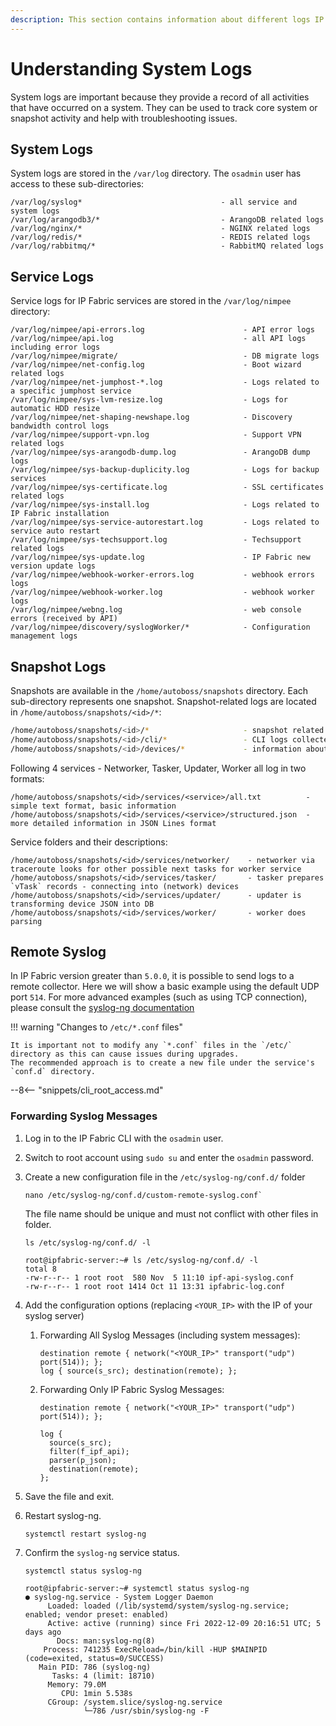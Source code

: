 ```yaml
---
description: This section contains information about different logs IP Fabric keeps and where you can find them.
---
```


# Understanding System Logs

System logs are important because they provide a record of all activities that have occurred on a system. They can be used to track core system or snapshot activity and help with troubleshooting issues. 

## System Logs

System logs are stored in the `/var/log` directory. The `osadmin` user has access to these sub-directories:

```shell
/var/log/syslog*                               - all service and system logs
/var/log/arangodb3/*                           - ArangoDB related logs
/var/log/nginx/*                               - NGINX related logs
/var/log/redis/*                               - REDIS related logs
/var/log/rabbitmq/*                            - RabbitMQ related logs
```

## Service Logs

Service logs for IP Fabric services are stored in the `/var/log/nimpee` directory:

```shell
/var/log/nimpee/api-errors.log                      - API error logs
/var/log/nimpee/api.log                             - all API logs including error logs
/var/log/nimpee/migrate/                            - DB migrate logs
/var/log/nimpee/net-config.log                      - Boot wizard related logs
/var/log/nimpee/net-jumphost-*.log                  - Logs related to a specific jumphost service
/var/log/nimpee/sys-lvm-resize.log                  - Logs for automatic HDD resize
/var/log/nimpee/net-shaping-newshape.log            - Discovery bandwidth control logs
/var/log/nimpee/support-vpn.log                     - Support VPN related logs
/var/log/nimpee/sys-arangodb-dump.log               - ArangoDB dump logs
/var/log/nimpee/sys-backup-duplicity.log            - Logs for backup services
/var/log/nimpee/sys-certificate.log                 - SSL certificates related logs
/var/log/nimpee/sys-install.log                     - Logs related to IP Fabric installation
/var/log/nimpee/sys-service-autorestart.log         - Logs related to service auto restart
/var/log/nimpee/sys-techsupport.log                 - Techsupport related logs
/var/log/nimpee/sys-update.log                      - IP Fabric new version update logs
/var/log/nimpee/webhook-worker-errors.log           - webhook errors logs
/var/log/nimpee/webhook-worker.log                  - webhook worker logs
/var/log/nimpee/webng.log                           - web console errors (received by API)
/var/log/nimpee/discovery/syslogWorker/*            - Configuration management logs
```

## Snapshot Logs

Snapshots are available in the `/home/autoboss/snapshots` directory. Each sub-directory represents one snapshot. Snapshot-related logs are located in `/home/autoboss/snapshots/<id>/*`:

```bash
/home/autoboss/snapshots/<id>/*                     - snapshot related logs
/home/autoboss/snapshots/<id>/cli/*                 - CLI logs collected during the disocvery
/home/autoboss/snapshots/<id>/devices/*             - information about devices processed by IP Fabric from the CLI logs
```

Following 4 services - Networker, Tasker, Updater, Worker all log in two formats:

```shell
/home/autoboss/snapshots/<id>/services/<service>/all.txt          - simple text format, basic information
/home/autoboss/snapshots/<id>/services/<service>/structured.json  - more detailed information in JSON Lines format
```

Service folders and their descriptions:

```shell
/home/autoboss/snapshots/<id>/services/networker/    - networker via traceroute looks for other possible next tasks for worker service
/home/autoboss/snapshots/<id>/services/tasker/       - tasker prepares `vTask` records - connecting into (network) devices
/home/autoboss/snapshots/<id>/services/updater/      - updater is transforming device JSON into DB
/home/autoboss/snapshots/<id>/services/worker/       - worker does parsing
```

## Remote Syslog

In IP Fabric version greater than `5.0.0`, it is possible to send logs to a remote collector. Here we will show a basic example using the default UDP port `514`. For more advanced examples (such as using TCP connection), please consult the [syslog-ng documentation](https://www.syslog-ng.com/technical-documents/doc/syslog-ng-open-source-edition/3.26/administration-guide)

!!! warning "Changes to `/etc/*.conf` files"

    It is important not to modify any `*.conf` files in the `/etc/` directory as this can cause issues during upgrades.
    The recommended approach is to create a new file under the service's `conf.d` directory.

--8<-- "snippets/cli_root_access.md"

### Forwarding Syslog Messages

1. Log in to the IP Fabric CLI with the `osadmin` user.
2. Switch to root account using `sudo su` and enter the `osadmin` password.
3. Create a new configuration file in the `/etc/syslog-ng/conf.d/` folder

    ```shell
    nano /etc/syslog-ng/conf.d/custom-remote-syslog.conf`
    ```

    The file name should be unique and must not conflict with other files in folder.

    ```shell
    ls /etc/syslog-ng/conf.d/ -l
    ```

    ```
    root@ipfabric-server:~# ls /etc/syslog-ng/conf.d/ -l
    total 8
    -rw-r--r-- 1 root root  580 Nov  5 11:10 ipf-api-syslog.conf
    -rw-r--r-- 1 root root 1414 Oct 11 13:31 ipfabric-log.conf
    ```

4. Add the configuration options (replacing `<YOUR_IP>` with the IP of your syslog server)

   1. Forwarding All Syslog Messages (including system messages):

      ```syslog-ng
      destination remote { network("<YOUR_IP>" transport("udp") port(514)); };
      log { source(s_src); destination(remote); };
      ```

   2. Forwarding Only IP Fabric Syslog Messages:

      ```syslog-ng
      destination remote { network("<YOUR_IP>" transport("udp") port(514)); };

      log {
        source(s_src);
        filter(f_ipf_api);
        parser(p_json);
        destination(remote);
      };
      ```

5. Save the file and exit.

6. Restart syslog-ng.

    ```shell
    systemctl restart syslog-ng
    ```

7. Confirm the `syslog-ng` service status.

    ```shell
    systemctl status syslog-ng
    ```

    ```
    root@ipfabric-server:~# systemctl status syslog-ng
    ● syslog-ng.service - System Logger Daemon
         Loaded: loaded (/lib/systemd/system/syslog-ng.service; enabled; vendor preset: enabled)
         Active: active (running) since Fri 2022-12-09 20:16:51 UTC; 5 days ago
           Docs: man:syslog-ng(8)
        Process: 741235 ExecReload=/bin/kill -HUP $MAINPID (code=exited, status=0/SUCCESS)
       Main PID: 786 (syslog-ng)
          Tasks: 4 (limit: 18710)
         Memory: 79.0M
            CPU: 1min 5.538s
         CGroup: /system.slice/syslog-ng.service
                 └─786 /usr/sbin/syslog-ng -F
    ```
